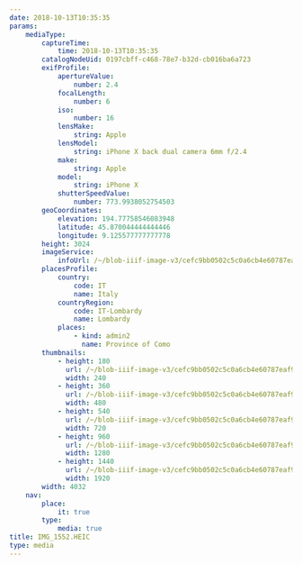 ```yaml
---
date: 2018-10-13T10:35:35
params:
    mediaType:
        captureTime:
            time: 2018-10-13T10:35:35
        catalogNodeUid: 0197cbff-c468-78e7-b32d-cb016ba6a723
        exifProfile:
            apertureValue:
                number: 2.4
            focalLength:
                number: 6
            iso:
                number: 16
            lensMake:
                string: Apple
            lensModel:
                string: iPhone X back dual camera 6mm f/2.4
            make:
                string: Apple
            model:
                string: iPhone X
            shutterSpeedValue:
                number: 773.9938052754503
        geoCoordinates:
            elevation: 194.77758546083948
            latitude: 45.870044444444446
            longitude: 9.125577777777778
        height: 3024
        imageService:
            infoUrl: /~/blob-iiif-image-v3/cefc9bb0502c5c0a6cb4e60787eaf90cf7b0c9aaacbea3b41433290bb2dde05b/info.json
        placesProfile:
            country:
                code: IT
                name: Italy
            countryRegion:
                code: IT-Lombardy
                name: Lombardy
            places:
                - kind: admin2
                  name: Province of Como
        thumbnails:
            - height: 180
              url: /~/blob-iiif-image-v3/cefc9bb0502c5c0a6cb4e60787eaf90cf7b0c9aaacbea3b41433290bb2dde05b/full/240%2C180/0/default.jpg
              width: 240
            - height: 360
              url: /~/blob-iiif-image-v3/cefc9bb0502c5c0a6cb4e60787eaf90cf7b0c9aaacbea3b41433290bb2dde05b/full/480%2C360/0/default.jpg
              width: 480
            - height: 540
              url: /~/blob-iiif-image-v3/cefc9bb0502c5c0a6cb4e60787eaf90cf7b0c9aaacbea3b41433290bb2dde05b/full/720%2C540/0/default.jpg
              width: 720
            - height: 960
              url: /~/blob-iiif-image-v3/cefc9bb0502c5c0a6cb4e60787eaf90cf7b0c9aaacbea3b41433290bb2dde05b/full/1280%2C960/0/default.jpg
              width: 1280
            - height: 1440
              url: /~/blob-iiif-image-v3/cefc9bb0502c5c0a6cb4e60787eaf90cf7b0c9aaacbea3b41433290bb2dde05b/full/1920%2C1440/0/default.jpg
              width: 1920
        width: 4032
    nav:
        place:
            it: true
        type:
            media: true
title: IMG_1552.HEIC
type: media
---
```

